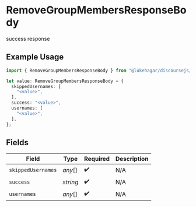 # RemoveGroupMembersResponseBody

success response

## Example Usage

```typescript
import { RemoveGroupMembersResponseBody } from "@lukehagar/discoursejs/sdk/models/operations";

let value: RemoveGroupMembersResponseBody = {
  skippedUsernames: [
    "<value>",
  ],
  success: "<value>",
  usernames: [
    "<value>",
  ],
};
```

## Fields

| Field              | Type               | Required           | Description        |
| ------------------ | ------------------ | ------------------ | ------------------ |
| `skippedUsernames` | *any*[]            | :heavy_check_mark: | N/A                |
| `success`          | *string*           | :heavy_check_mark: | N/A                |
| `usernames`        | *any*[]            | :heavy_check_mark: | N/A                |